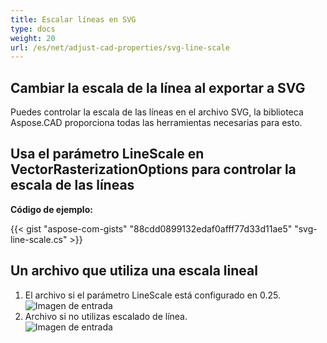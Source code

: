 ```yaml
---
title: Escalar líneas en SVG
type: docs
weight: 20
url: /es/net/adjust-cad-properties/svg-line-scale
---
```



## **Cambiar la escala de la línea al exportar a SVG**

Puedes controlar la escala de las líneas en el archivo SVG, la biblioteca Aspose.CAD proporciona todas las herramientas necesarias para esto.

## **Usa el parámetro LineScale en VectorRasterizationOptions para controlar la escala de las líneas**

**Código de ejemplo:**

{{< gist "aspose-com-gists" "88cdd0899132edaf0afff77d33d11ae5" "svg-line-scale.cs" >}}


## Un archivo que utiliza una escala lineal
1. El archivo si el parámetro LineScale está configurado en 0.25.<br>
![Imagen de entrada](/es/_assets/line_scale_0.25.png)<br>
1. Archivo si no utilizas escalado de línea.<br>
![Imagen de entrada](/es/_assets/basic_options.png)<br>
